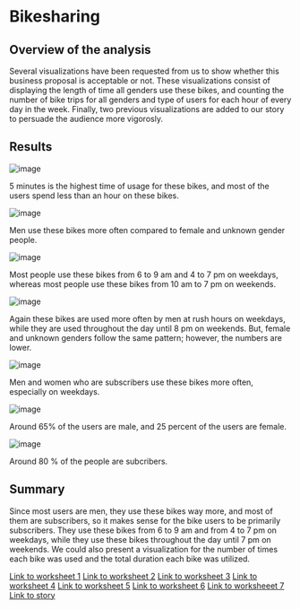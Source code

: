 # Bikesharing

## Overview of the analysis

Several visualizations have been requested from us to show whether this business proposal is acceptable or not. These visualizations consist of displaying the length of time all genders use these bikes, and counting the number of bike trips for all genders and type of users for each hour of every day in the week. Finally, two previous visualizations are added to our story to persuade the audience more vigorosly.

## Results

![image](https://user-images.githubusercontent.com/95439555/161802306-a7b31a7a-099b-444c-864c-9483fa10d346.png)

5 minutes is the highest time of usage for these bikes, and most of the users spend less than an hour on these bikes.

![image](https://user-images.githubusercontent.com/95439555/161802431-a95d8480-53a1-4ae9-a050-30f1d1cbcf66.png)

Men use these bikes more often compared to female and unknown gender people.

![image](https://user-images.githubusercontent.com/95439555/161802498-2f8df689-5836-46f0-90eb-4fd397ddd7f3.png)

Most people use these bikes from 6 to 9 am and 4 to 7 pm on weekdays, whereas most people use these bikes from 10 am to 7 pm on weekends.

![image](https://user-images.githubusercontent.com/95439555/161802601-cc3b624d-d4fa-46d7-926c-f923efa0d120.png)

Again these bikes are used more often by men at rush hours on weekdays, while they are used throughout the day until 8 pm on weekends. But, female and unknown genders follow the same pattern; however, the numbers are lower.

![image](https://user-images.githubusercontent.com/95439555/161802680-40683332-2bb7-4c44-97bf-75b99f87f0de.png)

Men and women who are subscribers use these bikes more often, especially on weekdays.

![image](https://user-images.githubusercontent.com/95439555/161802719-f64d4fc1-feea-4348-8aee-641f2f84d277.png)

Around 65% of the users are male, and 25 percent of the users are female.

![image](https://user-images.githubusercontent.com/95439555/161802805-b06d5fd7-ea8f-4fb9-9093-8eadcd1c41cd.png)

Around 80 % of the people are subcribers.

## Summary

Since most users are men, they use these bikes way more, and most of them are subscribers, so it makes sense for the bike users to be primarily subscribers. They use these bikes from 6 to 9 am and from 4 to 7 pm on weekdays, while they use these bikes throughout the day until 7 pm on weekends. We could also present a visualization for the number of times each bike was used and the total duration each bike was utilized.



[Link to worksheet 1](https://public.tableau.com/app/profile/sohrab.rezaei/viz/assignment_16490935165910/CheckoutTimesforUsers?publish=yes)
[Link to worksheet 2](https://public.tableau.com/app/profile/sohrab.rezaei/viz/assignment_16490935165910/CheckoutTimesbyGender?publish=yes)
[Link to worksheet 3](https://public.tableau.com/app/profile/sohrab.rezaei/viz/assignment_16490935165910/TripsbyWeekdayperHour?publish=yes)
[Link to worksheet 4](https://public.tableau.com/app/profile/sohrab.rezaei/viz/assignment_16490935165910/TripsbyGenderWeekdayperHour?publish=yes)
[Link to worksheet 5](https://public.tableau.com/app/profile/sohrab.rezaei/viz/assignment_16490935165910/UserTripsbyGenderbyWeekday?publish=yes)
[Link to worksheet 6](https://public.tableau.com/app/profile/sohrab.rezaei/viz/assignment_16490935165910/GenderBreakdown?publish=yes)
[Link to worksheeet 7](https://public.tableau.com/app/profile/sohrab.rezaei/viz/assignment_16490935165910/Customers?publish=yes)
[Link to story](https://public.tableau.com/app/profile/sohrab.rezaei/viz/assignment_16490935165910/Bikesharingstory)

